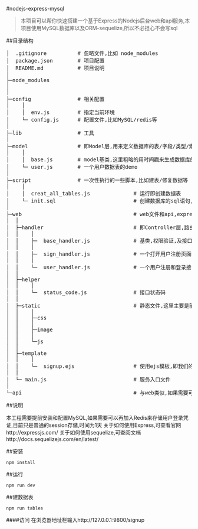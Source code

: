#nodejs-express-mysql
> 本项目可以帮你快速搭建一个基于Express的Nodejs后台web和api服务,本项目使用MySQL数据库以及ORM-sequelize,所以不必担心不会写sql

##目录结构
<pre>
│  .gitignore          # 忽略文件,比如 node_modules
│  package.json        # 项目配置
│  README.md           # 项目说明
│
├─node_modules
│
│
├─config               # 相关配置
│    │
│    │  env.js         # 指定当前环境
│    └─ config.js      # 配置文件,比如MySQL/redis等
│
├─lib                  # 工具
│
├─model                # 即Model层,用来定义数据库的表/字段/类型/索引
│    │
│    │  base.js        # model基类,这里粗略的用时间戳来生成数据库的id字段
│    └─ user.js        # 一个用户数据表的demo
│
├─script               # 一次性执行的一些脚本,比如建表/修复数据等
│    │
│    │  creat_all_tables.js              # 运行即创建数据表
│    └─ init.sql                         # 创建数据库的sql语句,可用mysql指令执行
│
├─web                                    # web文件和api,express入口文件等
│  │
│  ├─handler                             # 即Controller层,路由
│  │    │
│  │    ├─  base_handler.js              # 基类,权限验证,及接口JSON返回和html返回的封装
│  │    │
│  │    ├─  sign_handler.js              # 一个打开用户注册页面的demo
│  │    │
│  │    └─  user_handler.js              # 一个用户注册和登录接口的demo
│  │
│  ├─helper
│  │    │
│  │    └─  status_code.js               # 接口状态码
│  │
│  ├─static                              # 静态文件,这里主要是前端用的,可根据自己的技术栈选型
│  │    │
│  │    ├─css
│  │    │
│  │    ├─image
│  │    │
│  │    └─js
│  │
│  ├─template
│  │    │
│  │    └─  signup.ejs                   # 使用ejs模板,即我们的后端需要渲染的html,如果是SPA应用,则一般不需要这个
│  │
│  └─ main.js                            # 服务入口文件
│
└─api                                    # 与web类似,如果需要可以将API单独从web分离,比如SPA
</pre>


##说明

本工程需要提前安装和配置MySQL,如果需要可以再加入Redis来存储用户登录凭证,目前只是普通的session存储,时间为1天
关于如何使用Express,可查看官网http://expressjs.com/
关于如何使用sequelize,可查阅文档http://docs.sequelizejs.com/en/latest/


##安装
```
npm install
```

##运行
```
npm run dev
```

##建数据表
```
npm run tables
```

####访问
在浏览器地址栏输入http://127.0.0.1:9800/signup